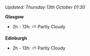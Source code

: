 *Updated: Thursday 13th October 01:30*

**Glasgow**

* 2h - 13h: :partly_sunny: Partly Cloudy

**Edinburgh**

* 2h - 13h: :partly_sunny: Partly Cloudy
